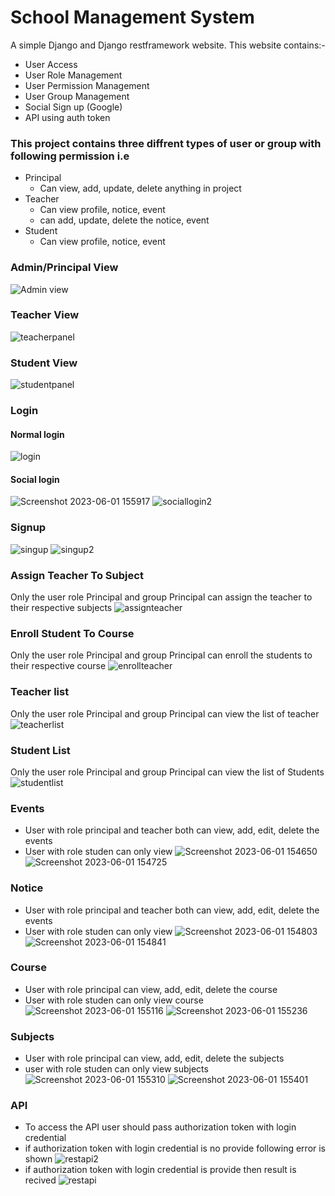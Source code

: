 # School Management System

A simple Django and Django restframework website. This website contains:-
 - User Access
 - User Role Management
 - User Permission Management
 - User Group Management
 - Social Sign up (Google)
 - API using auth token


### This project contains three diffrent types of user or group with following permission i.e
 - Principal
   - Can view, add, update, delete anything in project
 - Teacher
   - Can view profile, notice, event
   - can add, update, delete the notice, event
 - Student
   - Can view profile, notice, event


### Admin/Principal View 

![Admin view](https://github.com/aadarsha000/Intern_Project/assets/116047355/3e94e8a3-0404-4b43-9b76-a973686a7c40)

### Teacher View

![teacherpanel](https://github.com/aadarsha000/Intern_Project/assets/116047355/3e57da19-fe8c-4c44-90c4-2b9fc19a2d49)

### Student View

![studentpanel](https://github.com/aadarsha000/Intern_Project/assets/116047355/80fd7977-9dea-4d79-87ca-ec55b5921850)

### Login

#### Normal login

![login](https://github.com/aadarsha000/Intern_Project/assets/116047355/b2b74156-6a96-4221-bacc-a9b6e603a2bf)

#### Social login

![Screenshot 2023-06-01 155917](https://github.com/aadarsha000/Intern_Project/assets/116047355/53f6ae33-ca26-40e6-8bed-bf8055f0c2c5)
![sociallogin2](https://github.com/aadarsha000/Intern_Project/assets/116047355/c4022bfe-88dd-458e-acd9-e3402d4b2000)

### Signup
![singup](https://github.com/aadarsha000/Intern_Project/assets/116047355/faa23a54-521e-482d-b606-d00f92b9acb6)
![singup2](https://github.com/aadarsha000/Intern_Project/assets/116047355/d5d138be-6907-40ea-99e1-7d0c05800c3e)

### Assign Teacher To Subject
Only the user role Principal and group Principal can assign the teacher to their respective subjects
![assignteacher](https://github.com/aadarsha000/Intern_Project/assets/116047355/1e171ec6-52ea-4ed0-93b8-9b8e136dc2e0)

### Enroll Student To Course
Only the user role Principal and group Principal can enroll the students to their respective course
![enrollteacher](https://github.com/aadarsha000/Intern_Project/assets/116047355/4c3381cb-84e2-4614-bd17-0ca165f72f24)

### Teacher list
Only the user role Principal and group Principal can view the list of teacher
![teacherlist](https://github.com/aadarsha000/Intern_Project/assets/116047355/52ef1fb6-392b-49f8-864b-ef2c1140280a)

### Student List
Only the user role Principal and group Principal can view the list of Students
![studentlist](https://github.com/aadarsha000/Intern_Project/assets/116047355/a34c8df6-4293-4308-9699-40e1f815ff33)

### Events
 - User with role principal and teacher both can view, add, edit, delete the events
 - User with role studen can only view
![Screenshot 2023-06-01 154650](https://github.com/aadarsha000/Intern_Project/assets/116047355/474faed2-b45e-4168-ad44-f22583ea43e6)
![Screenshot 2023-06-01 154725](https://github.com/aadarsha000/Intern_Project/assets/116047355/2fede8d1-cacc-43e6-ade9-b73c55e9be81)

### Notice
 - User with role principal and teacher both can view, add, edit, delete the events
 - User with role studen can only view
![Screenshot 2023-06-01 154803](https://github.com/aadarsha000/Intern_Project/assets/116047355/3eb96197-79b3-4fce-bef8-376ee1b0fd2b)
![Screenshot 2023-06-01 154841](https://github.com/aadarsha000/Intern_Project/assets/116047355/1507086b-8d90-40bd-a772-71e9e034663e)

### Course
 - User with role principal  can view, add, edit, delete the course
 - User with role studen can only view course
 ![Screenshot 2023-06-01 155116](https://github.com/aadarsha000/Intern_Project/assets/116047355/f405355c-8bc5-4e4b-b0c9-37ec619e4052)
 ![Screenshot 2023-06-01 155236](https://github.com/aadarsha000/Intern_Project/assets/116047355/677e451e-1d1c-42a1-82e0-7c2de9e72633)
 
### Subjects
 - User with role principal  can view, add, edit, delete the subjects
 - user with role studen can only view subjects
 ![Screenshot 2023-06-01 155310](https://github.com/aadarsha000/Intern_Project/assets/116047355/5cc44ae5-fa6f-4689-9797-ac987f7e4b93)
![Screenshot 2023-06-01 155401](https://github.com/aadarsha000/Intern_Project/assets/116047355/0ef5fed5-780f-49b3-8ddd-d6273d54bfef)

### API
- To access the API user should pass authorization token with login credential
- if authorization token with login credential is no provide following error is shown
![restapi2](https://github.com/aadarsha000/Intern_Project/assets/116047355/984c7526-e260-4590-8e34-a97ea365ea52)
- if authorization token with login credential is provide then result is recived
![restapi](https://github.com/aadarsha000/Intern_Project/assets/116047355/1b61f386-1e66-436f-ac51-0a8ddeff963a)
